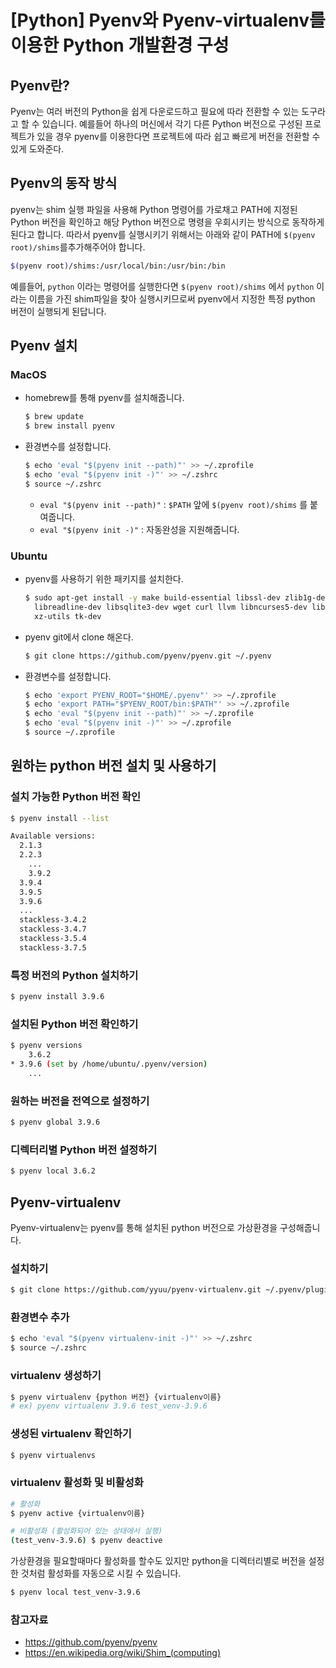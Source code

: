 # [Python] Pyenv와 Pyenv-virtualenv를 이용한 Python 개발환경 구성


<!--more-->

## Pyenv란?

Pyenv는 여러 버전의 Python을 쉽게 다운로드하고 필요에 따라 전환할 수 있는 도구라고 할 수 있습니다. 예를들어 하나의 머신에서 각기 다른 Python 버전으로 구성된 프로젝트가 있을 경우 pyenv를 이용한다면 프로젝트에 따라 쉽고 빠르게 버전을 전환할 수 있게 도와준다. 



## Pyenv의 동작 방식

pyenv는 shim 실행 파일을 사용해 Python 명령어를 가로채고 PATH에 지정된 Python 버전을 확인하고 해당 Python 버전으로 명령을 우회시키는 방식으로 동작하게 된다고 합니다. 따라서 pyenv를 실행시키기 위해서는 아래와 같이 PATH에 `$(pyenv root)/shims`를추가해주어야 합니다. 

```sh
$(pyenv root)/shims:/usr/local/bin:/usr/bin:/bin
```

예를들어, `python` 이라는 명령어를 실행한다면 `$(pyenv root)/shims` 에서 `python` 이라는 이름을 가진 shim파일을 찾아 실행시키므로써 pyenv에서 지정한 특정 python 버전이 실행되게 된답니다.



## Pyenv 설치

### MacOS

- homebrew를 통해 pyenv를 설치해줍니다.

  ```sh
  $ brew update
  $ brew install pyenv
  ```

- 환경변수를 설정합니다.

  ```sh
  $ echo 'eval "$(pyenv init --path)"' >> ~/.zprofile
  $ echo 'eval "$(pyenv init -)"' >> ~/.zshrc
  $ source ~/.zshrc
  ```

  - `eval "$(pyenv init --path)"` : `$PATH` 앞에 `$(pyenv root)/shims` 를 붙여줍니다.
  - `eval "$(pyenv init -)"` :  자동완성을 지원해줍니다.

### Ubuntu

- pyenv를 사용하기 위한 패키지를 설치한다.

  ```sh
  $ sudo apt-get install -y make build-essential libssl-dev zlib1g-dev libbz2-dev \
  	libreadline-dev libsqlite3-dev wget curl llvm libncurses5-dev libncursesw5-dev \
  	xz-utils tk-dev
  ```

- pyenv git에서 clone 해온다.

  ```sh
  $ git clone https://github.com/pyenv/pyenv.git ~/.pyenv
  ```

- 환경변수를 설정합니다.

  ```sh
  $ echo 'export PYENV_ROOT="$HOME/.pyenv"' >> ~/.zprofile
  $ echo 'export PATH="$PYENV_ROOT/bin:$PATH"' >> ~/.zprofile
  $ echo 'eval "$(pyenv init --path)"' >> ~/.zprofile
  $ echo 'eval "$(pyenv init -)"' >> ~/.zprofile
  $ source ~/.zprofile
  ```



## 원하는 python 버전 설치 및 사용하기

### 설치 가능한 Python 버전 확인

```sh
$ pyenv install --list

Available versions:
  2.1.3
  2.2.3
	...
	3.9.2
  3.9.4
  3.9.5
  3.9.6
  ...
  stackless-3.4.2
  stackless-3.4.7
  stackless-3.5.4
  stackless-3.7.5
```

### 특정 버전의 Python 설치하기

```sh
$ pyenv install 3.9.6
```

### 설치된 Python 버전 확인하기

```sh
$ pyenv versions
	3.6.2
* 3.9.6 (set by /home/ubuntu/.pyenv/version)
	...
```

### 원하는 버전을 전역으로 설정하기

 ```sh
$ pyenv global 3.9.6
 ```

### 디렉터리별 Python 버전 설정하기

```sh
$ pyenv local 3.6.2
```



## Pyenv-virtualenv

Pyenv-virtualenv는 pyenv를 통해 설치된 python 버전으로 가상환경을 구성해줍니다.

### 설치하기

```sh
$ git clone https://github.com/yyuu/pyenv-virtualenv.git ~/.pyenv/plugins/pyenv-virtualenv
```

### 환경변수 추가

```sh
$ echo 'eval "$(pyenv virtualenv-init -)"' >> ~/.zshrc
$ source ~/.zshrc
```

### virtualenv 생성하기

```sh
$ pyenv virtualenv {python 버전} {virtualenv이름}
# ex) pyenv virtualenv 3.9.6 test_venv-3.9.6
```

### 생성된 virtualenv 확인하기

```sh
$ pyenv virtualenvs
```

### virtualenv 활성화 및 비활성화

```sh
# 활성화
$ pyenv active {virtualenv이름}

# 비활성화 (활성화되어 있는 상태에서 실행)
(test_venv-3.9.6) $ pyenv deactive
```

가상환경을 필요할때마다 활성화를 할수도 있지만 python을 디렉터리별로 버전을 설정한 것처럼 활성화를 자동으로 시킬 수 있습니다.

```sh
$ pyenv local test_venv-3.9.6
```



### 참고자료

- https://github.com/pyenv/pyenv
- https://en.wikipedia.org/wiki/Shim_(computing)


